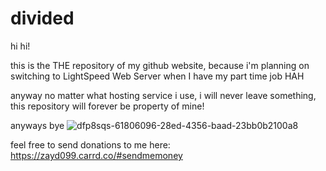 # divided
hi hi!

this is the THE repository of my github website, because i'm planning on switching to LightSpeed Web Server when I have my part time job HAH

anyway no matter what hosting service i use, i will never leave something, this repository will forever be property of mine!

anyways bye
![dfp8sqs-61806096-28ed-4356-baad-23bb0b2100a8](https://github.com/user-attachments/assets/c7dbb6a7-54a9-4c49-af5f-40405dae2ac3)

feel free to send donations to me here: https://zayd099.carrd.co/#sendmemoney

